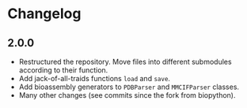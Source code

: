# Changelog

## 2.0.0

- Restructured the repository. Move files into different submodules according to their function.
- Add jack-of-all-traids functions `load` and `save`.
- Add bioassembly generators to `PDBParser` and `MMCIFParser` classes.
- Many other changes (see commits since the fork from biopython).

